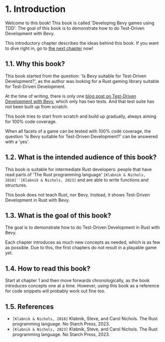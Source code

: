 # 1. Introduction

Welcome to this book!
This book is called 'Developing Bevy games using TDD'.
The goal of this book is to demonstrate how to do Test-Driven Development
with Bevy.

This introductory chapter describes the ideas behind this book.
If you want to dive right in, go to [the next chapter](../misc/basic_introduction.md) now!

## 1.1. Why this book?

This book started from the question: 
'Is Bevy suitable for Test-Driven Development?',
as the author was looking for a Rust gaming library
suitable for Test-Driven Development.

At the time of writing, there is only one
[blog post on Test-Driven Development with Bevy](https://edgardocarreras.com/blog/tdd-in-rust-game-engine-bevy/),
which only has two tests. And that test suite has not been
built up from scratch.

This book tries to start from scratch and build up gradually,
always aiming for 100% code coverage.

When all facets of a game can be tested with 100% code coverage,
the question 'Is Bevy suitable for Test-Driven Development?'
can be answered with a 'yes'.

## 1.2. What is the intended audience of this book?

This book is suitable for intermediate Rust developers: people that have 
read parts of 'The Rust programming language' 
`[Klabnik & Nichols, 2018]``[Klabnik & Nichols, 2023]`
and are able to write functions and structures.

This book does not teach Rust, nor Bevy.
Instead, it shows Test-Driven Development in Rust with Bevy.

## 1.3. What is the goal of this book?

The goal is to demonstrate how to do Test-Driven Development
in Rust with Bevy.

Each chapter introduces as much new concepts as needed,
which is as few as possible.
Due to this, the first chapters do not result in a playable game yet.

## 1.4. How to read this book?

Start at chapter 1 and then move
forwards chronologically,
as the book introduces concepts one at a time.
However, using this book as a reference for code snippets will
probably work out fine too.

## 1.5. References

- `[Klabnik & Nichols, 2018]` Klabnik, Steve, and Carol Nichols.
  The Rust programming language. No Starch Press, 2023.
- `[Klabnik & Nichols, 2023]` Klabnik, Steve, and Carol Nichols.
  The Rust programming language. No Starch Press, 2023.
